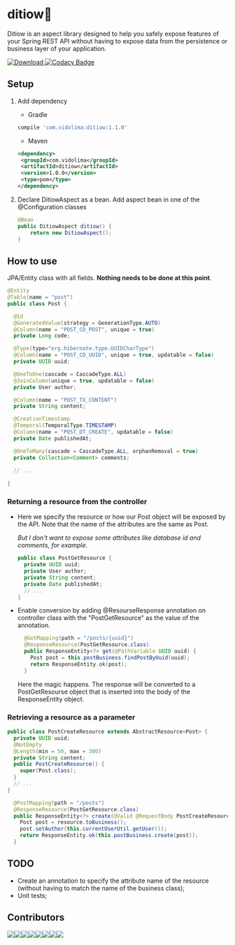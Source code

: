 # ditiow🦸
Ditiow is an aspect library designed to help you safely expose features of your Spring REST API without having to expose data from the persistence or business layer of your application.

[ ![Download](https://api.bintray.com/packages/marcosvidolin/maven/ditiow/images/download.svg?version=1.0.0) ](https://bintray.com/marcosvidolin/maven/ditiow/1.0.0/link) [![Codacy Badge](https://api.codacy.com/project/badge/Grade/5f79c15a8aa44706afcf49261c1a6ef1)](https://www.codacy.com/manual/marcosvidolin/ditiow?utm_source=github.com&amp;utm_medium=referral&amp;utm_content=marcosvidolin/ditiow&amp;utm_campaign=Badge_Grade)

## Setup

1. Add dependency

    - Gradle
    
    ```groovy
    compile 'com.vidolima:ditiow:1.1.0'
    ```
   
   - Maven
   
   ```xml
   <dependency>
   	<groupId>com.vidolima</groupId>
   	<artifactId>ditiow</artifactId>
   	<version>1.0.0</version>
   	<type>pom</type>
   </dependency>
   ```
   
2. Declare DitiowAspect as a bean. Add aspect bean in one of the @Configuration classes

    ```java
    @Bean
    public DitiowAspect ditiow() {
        return new DitiowAspect();
    }
    ```

## How to use

JPA/Entity class with all fields. **Nothing needs to be done at this point**.

```java
@Entity
@Table(name = "post")
public class Post {

  @Id
  @GeneratedValue(strategy = GenerationType.AUTO)
  @Column(name = "POST_CD_POST", unique = true)
  private Long code;

  @Type(type="org.hibernate.type.UUIDCharType")
  @Column(name = "POST_CD_UUID", unique = true, updatable = false)
  private UUID uuid;

  @OneToOne(cascade = CascadeType.ALL)
  @JoinColumn(unique = true, updatable = false)
  private User author;

  @Column(name = "POST_TX_CONTENT")
  private String content;

  @CreationTimestamp
  @Temporal(TemporalType.TIMESTAMP)
  @Column(name = "POST_DT_CREATE", updatable = false)
  private Date publishedAt;

  @OneToMany(cascade = CascadeType.ALL, orphanRemoval = true)
  private Collection<Comment> comments;
  
  // ...
  
}
```

### Returning a resource from the controller

- Here we specify the resource or how our Post object will be exposed by the API. 
Note that the name of the attributes are the same as Post. 

    *But I don't want to expose some attributes like database id and comments, for example.*

    ```java
    public class PostGetResource {
      private UUID uuid;
      private User author;
      private String content;
      private Date publishedAt;
      // ...
    }
    ```

- Enable conversion by adding @ResourseResponse annotation on controller class with the "PostGetResource" as the value of the annotation.

    ```java
      @GetMapping(path = "/posts/{uuid}")
      @ResponseResource(PostGetResource.class)
      public ResponseEntity<?> get(@PathVariable UUID uuid) {
        Post post = this.postBusiness.findPostByUuid(uuid);
        return ResponseEntity.ok(post);
      }
    ```

     Here the magic happens. The response will be converted to a PostGetResourse object that is inserted into the body of the ResponseEntity object. 

### Retrieving a resource as a parameter

```java
public class PostCreateResource extends AbstractResource<Post> {
  private UUID uuid;
  @NotEmpty
  @Length(min = 50, max = 300)
  private String content;
  public PostCreateResource() {
    super(Post.class);
  }
  // ...
}
```

```java
  @PostMapping(path = "/posts")
  @ResponseResource(PostGetResource.class)
  public ResponseEntity<?> create(@Valid @RequestBody PostCreateResource resource) {
    Post post = resource.toBusiness();
    post.setAuthor(this.currentUserUtil.getUser());
    return ResponseEntity.ok(this.postBusiness.create(post));
  }
```

## TODO

- Create an annotation to specify the attribute name of the resource (without having to match the name of the business class);
- Unit tests; 

## Contributors

[![](https://sourcerer.io/fame/marcosvidolin/marcosvidolin/ditiow/images/0)](https://sourcerer.io/fame/marcosvidolin/marcosvidolin/ditiow/links/0)[![](https://sourcerer.io/fame/marcosvidolin/marcosvidolin/ditiow/images/1)](https://sourcerer.io/fame/marcosvidolin/marcosvidolin/ditiow/links/1)[![](https://sourcerer.io/fame/marcosvidolin/marcosvidolin/ditiow/images/2)](https://sourcerer.io/fame/marcosvidolin/marcosvidolin/ditiow/links/2)[![](https://sourcerer.io/fame/marcosvidolin/marcosvidolin/ditiow/images/3)](https://sourcerer.io/fame/marcosvidolin/marcosvidolin/ditiow/links/3)[![](https://sourcerer.io/fame/marcosvidolin/marcosvidolin/ditiow/images/4)](https://sourcerer.io/fame/marcosvidolin/marcosvidolin/ditiow/links/4)[![](https://sourcerer.io/fame/marcosvidolin/marcosvidolin/ditiow/images/5)](https://sourcerer.io/fame/marcosvidolin/marcosvidolin/ditiow/links/5)[![](https://sourcerer.io/fame/marcosvidolin/marcosvidolin/ditiow/images/6)](https://sourcerer.io/fame/marcosvidolin/marcosvidolin/ditiow/links/6)[![](https://sourcerer.io/fame/marcosvidolin/marcosvidolin/ditiow/images/7)](https://sourcerer.io/fame/marcosvidolin/marcosvidolin/ditiow/links/7)
